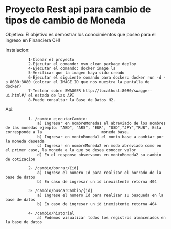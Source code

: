 # Proyecto Rest api para cambio de tipos de cambio de Moneda
 
 Objetivo: El objetivo es demostrar los conocimientos que poseo para el ingreso en Financiera OH!
 
 Instalacion: 
 
              1-Clonar el proyecto 
              2-Ejecutar el comando: mvn clean package deploy
              4-Ejecutar el comando: docker image ls
              5-Verificar que la imagen haya sido creado
              6-Ejecutar el siguiente comando para docker: docker run -d -p 8080:8080 (colocar el IMAGE ID que nos muestra la pantalla de docker)
              7-Testear sobre SWAGGER http://localhost:8080/swagger-ui.html#/ el estado de las API
              8-Puede consultar la Base de Datos H2.
  
  Api: 
  
              1- /cambio ejecutarCambio: 
                  a) Ingresar en nombreMoneda1 el abreviado de los nombres de las monedas ejemplo: "AED", "ARS", "EUR", "USD","JPY","RUB", Esta corresponde a la                          moneda base.
                  b) Ingresar en montoMoneda1 el monto base a cambiar por la moneda deseada
                  c) Ingresar en nombreMoneda2 en modo abreviado como en el primer caso, la moneda a la que se desea conocer valor
                  d) En el response observamos en montoMoneda2 su cambio de cotizacion
              
              2- /cambio/borrar/{id}
                  a) Ingrese el numero Id para realizar el borrado de la base de datos
                  b) En caso de ingresar un id inexistente retorna 404
              
              3- /cambio/buscarCambio/{id}
                  a) Ingrese el numero Id para realizar su busqueda en la base de datos
                  b) En caso de ingresar un id inexistente retorna 404
                  
              4- /cambio/historial
                  a) Podemos visualizar todos los registros almacenados en la base de datos
                  
                 
